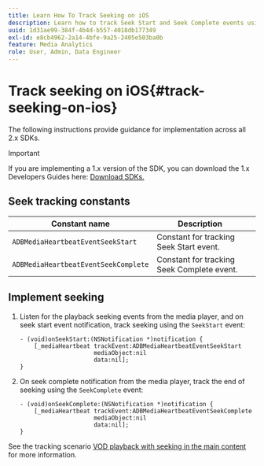 ```yaml
---
title: Learn How To Track Seeking on iOS
description: Learn how to track Seek Start and Seek Complete events using the Media SDK on iOS.
uuid: 1d31ae99-384f-4b4d-b557-4018db177349
exl-id: e8cb4962-2a14-4bfe-9a25-2405e503ba0b
feature: Media Analytics
role: User, Admin, Data Engineer
---
```

# Track seeking on iOS{#track-seeking-on-ios}

The following instructions provide guidance for implementation across all 2.x SDKs.

>[!IMPORTANT]
>
>If you are implementing a 1.x version of the SDK, you can download the 1.x Developers Guides here: [Download SDKs.](/help/sdk-implement/download-sdks.md)

## Seek tracking constants

|  Constant name  | Description&nbsp;&nbsp;&nbsp;&nbsp;  |
|---|---|
|  `ADBMediaHeartbeatEventSeekStart`  | Constant for tracking Seek Start event.  |
|  `ADBMediaHeartbeatEventSeekComplete`  | Constant for tracking Seek Complete event.  |

## Implement seeking

1. Listen for the playback seeking events from the media player, and on seek start event notification, track seeking using the `SeekStart` event:

    ```
    - (void)onSeekStart:(NSNotification *)notification {
        [_mediaHeartbeat trackEvent:ADBMediaHeartbeatEventSeekStart  
                         mediaObject:nil  
                         data:nil];
    }
    ```

1. On seek complete notification from the media player, track the end of seeking using the `SeekComplete` event:

    ```
    - (void)onSeekComplete:(NSNotification *)notification {
        [_mediaHeartbeat trackEvent:ADBMediaHeartbeatEventSeekComplete  
                         mediaObject:nil  
                         data:nil];
    }
    ```

See the tracking scenario [VOD playback with seeking in the main content](/help/sdk-implement/tracking-scenarios/vod-seeking.md) for more information.
